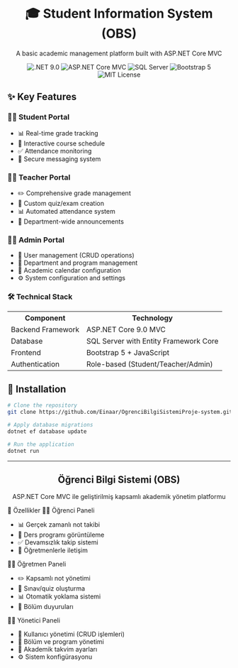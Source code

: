 <div align="center">
  <h1>🎓 Student Information System (OBS)</h1>
  <p>A basic academic management platform built with ASP.NET Core MVC</p>
  
  <div>
    <img src="https://img.shields.io/badge/.NET-9.0-512BD4?logo=dotnet" alt=".NET 9.0">
    <img src="https://img.shields.io/badge/ASP.NET_Core-MVC-512BD4?logo=dotnet" alt="ASP.NET Core MVC">
    <img src="https://img.shields.io/badge/SQL_Server-2022-CC2927?logo=microsoft-sql-server" alt="SQL Server">
    <img src="https://img.shields.io/badge/Bootstrap-5-7952B3?logo=bootstrap" alt="Bootstrap 5">
    <img src="https://img.shields.io/badge/License-MIT-green" alt="MIT License">
  </div>
</div>

## ✨ Key Features

### 👨‍🎓 Student Portal
<ul>
  <li>📊 Real-time grade tracking</li>
  <li>📅 Interactive course schedule</li>
  <li>✅ Attendance monitoring</li>
  <li>📩 Secure messaging system</li>
</ul>

### 👨‍🏫 Teacher Portal
<ul>
  <li>✏️ Comprehensive grade management</li>
  <li>📝 Custom quiz/exam creation</li>
  <li>📊 Automated attendance system</li>
  <li>📢 Department-wide announcements</li>
</ul>

### 👨‍💻 Admin Portal
<ul>
  <li>👥 User management (CRUD operations)</li>
  <li>🏫 Department and program management</li>
  <li>📆 Academic calendar configuration</li>
  <li>⚙️ System configuration and settings</li>
</ul>

### 🛠️ Technical Stack
<table>
  <tr>
    <th>Component</th>
    <th>Technology</th>
  </tr>
  <tr>
    <td>Backend Framework</td>
    <td>ASP.NET Core 9.0 MVC</td>
  </tr>
  <tr>
    <td>Database</td>
    <td>SQL Server with Entity Framework Core</td>
  </tr>
  <tr>
    <td>Frontend</td>
    <td>Bootstrap 5 + JavaScript</td>
  </tr>
  <tr>
    <td>Authentication</td>
    <td>Role-based (Student/Teacher/Admin)</td>
  </tr>
</table>

## 🚀 Installation
```bash
# Clone the repository
git clone https://github.com/Einaar/OgrenciBilgiSistemiProje-system.git

# Apply database migrations
dotnet ef database update

# Run the application 
dotnet run

```
<hr><div align="center"> <h2>Öğrenci Bilgi Sistemi (OBS)</h2> <p>ASP.NET Core MVC ile geliştirilmiş kapsamlı akademik yönetim platformu</p> </div>
🌟 Özellikler
👨‍🎓 Öğrenci Paneli
<ul> <li>📊 Gerçek zamanlı not takibi</li> <li>📅 Ders programı görüntüleme</li> <li>✅ Devamsızlık takip sistemi</li> <li>📩 Öğretmenlerle iletişim</li> </ul>
👨‍🏫 Öğretmen Paneli
<ul> <li>✏️ Kapsamlı not yönetimi</li> <li>📝 Sınav/quiz oluşturma</li> <li>📊 Otomatik yoklama sistemi</li> <li>📢 Bölüm duyuruları</li> </ul>
👨‍💻 Yönetici Paneli
<ul> <li>👥 Kullanıcı yönetimi (CRUD işlemleri)</li> <li>🏫 Bölüm ve program yönetimi</li> <li>📆 Akademik takvim ayarları</li>  <li>⚙️ Sistem konfigürasyonu</li> </ul>
